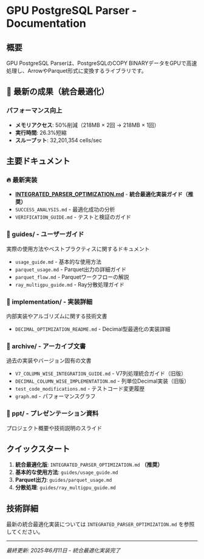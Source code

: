 # GPU PostgreSQL Parser - Documentation

## 概要

GPU PostgreSQL Parserは、PostgreSQLのCOPY BINARYデータをGPUで高速処理し、ArrowやParquet形式に変換するライブラリです。

## 🎉 最新の成果（統合最適化）

### パフォーマンス向上
- **メモリアクセス**: 50%削減（218MB × 2回 → 218MB × 1回）
- **実行時間**: 26.3%短縮
- **スループット**: 32,201,354 cells/sec

## 主要ドキュメント

### 🔥 最新実装
- **[INTEGRATED_PARSER_OPTIMIZATION.md](INTEGRATED_PARSER_OPTIMIZATION.md)** - **統合最適化実装ガイド（推奨）**
- `SUCCESS_ANALYSIS.md` - 最適化成功の分析
- `VERIFICATION_GUIDE.md` - テストと検証のガイド

### 📁 guides/ - ユーザーガイド
実際の使用方法やベストプラクティスに関するドキュメント

- `usage_guide.md` - 基本的な使用方法
- `parquet_usage.md` - Parquet出力の詳細ガイド
- `parquet_flow.md` - Parquetワークフローの解説
- `ray_multigpu_guide.md` - Ray分散処理ガイド

### 📁 implementation/ - 実装詳細
内部実装やアルゴリズムに関する技術文書

- `DECIMAL_OPTIMIZATION_README.md` - Decimal型最適化の実装詳細

### 📁 archive/ - アーカイブ文書
過去の実装やバージョン固有の文書

- `V7_COLUMN_WISE_INTEGRATION_GUIDE.md` - V7列処理統合ガイド（旧版）
- `DECIMAL_COLUMN_WISE_IMPLEMENTATION.md` - 列単位Decimal実装（旧版）
- `test_code_modifications.md` - テストコード変更履歴
- `graph.md` - パフォーマンスグラフ

### 📁 ppt/ - プレゼンテーション資料
プロジェクト概要や技術説明のスライド

## クイックスタート

1. **統合最適化版**: `INTEGRATED_PARSER_OPTIMIZATION.md` **（推奨）**
2. **基本的な使用方法**: `guides/usage_guide.md`
3. **Parquet出力**: `guides/parquet_usage.md`
4. **分散処理**: `guides/ray_multigpu_guide.md`

## 技術詳細

最新の統合最適化実装については `INTEGRATED_PARSER_OPTIMIZATION.md` を参照してください。

---
*最終更新: 2025年6月11日 - 統合最適化実装完了*
